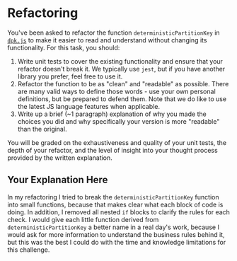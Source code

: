 # Refactoring

You've been asked to refactor the function `deterministicPartitionKey` in [`dpk.js`](dpk.js) to make it easier to read and understand without changing its functionality. For this task, you should:

1. Write unit tests to cover the existing functionality and ensure that your refactor doesn't break it. We typically use `jest`, but if you have another library you prefer, feel free to use it.
2. Refactor the function to be as "clean" and "readable" as possible. There are many valid ways to define those words - use your own personal definitions, but be prepared to defend them. Note that we do like to use the latest JS language features when applicable.
3. Write up a brief (~1 paragraph) explanation of why you made the choices you did and why specifically your version is more "readable" than the original.

You will be graded on the exhaustiveness and quality of your unit tests, the depth of your refactor, and the level of insight into your thought process provided by the written explanation.

## Your Explanation Here
In my refactoring I tried to break the `deterministicPartitionKey` function into small functions, because that makes clear what each block of code is doing. In addition, I removed all nested `if` blocks to clarify the rules for each check. I would give each little function derived from `deterministicPartitionKey` a better name in a real day's work, because I would ask for more information to understand the business rules behind it, but this was the best I could do with the time and knowledge limitations for this challenge.
